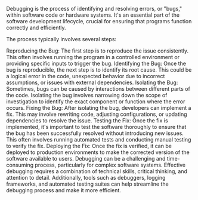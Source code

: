 Debugging is the process of identifying and resolving errors, or "bugs," within software code or hardware systems. It's an essential part of the software development lifecycle, crucial for ensuring that programs function correctly and efficiently.

The process typically involves several steps:

Reproducing the Bug: The first step is to reproduce the issue consistently. This often involves running the program in a controlled environment or providing specific inputs to trigger the bug.
Identifying the Bug: Once the bug is reproducible, the next step is to identify its root cause. This could be a logical error in the code, unexpected behavior due to incorrect assumptions, or issues with external dependencies.
Isolating the Bug: Sometimes, bugs can be caused by interactions between different parts of the code. Isolating the bug involves narrowing down the scope of investigation to identify the exact component or function where the error occurs.
Fixing the Bug: After isolating the bug, developers can implement a fix. This may involve rewriting code, adjusting configurations, or updating dependencies to resolve the issue.
Testing the Fix: Once the fix is implemented, it's important to test the software thoroughly to ensure that the bug has been successfully resolved without introducing new issues. This often involves running automated tests and conducting manual testing to verify the fix.
Deploying the Fix: Once the fix is verified, it can be deployed to production environments to make the corrected version of the software available to users.
Debugging can be a challenging and time-consuming process, particularly for complex software systems. Effective debugging requires a combination of technical skills, critical thinking, and attention to detail. Additionally, tools such as debuggers, logging frameworks, and automated testing suites can help streamline the debugging process and make it more efficient.
